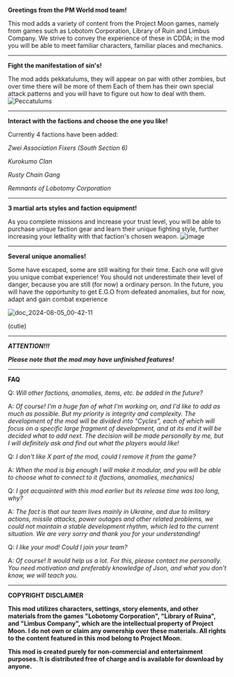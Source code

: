 **Greetings from the PM World mod team!**

This mod adds a variety of content from the Project Moon games, namely from games such as Lobotom Corporation, Library of Ruin and Limbus Company.
We strive to convey the experience of these in CDDA; in the mod you will be able to meet familiar characters, familiar places and mechanics.
***

**Fight the manifestation of sin's!**

The mod adds pekkatulums, they will appear on par with other zombies, but over time there will be more of them
Each of them has their own special attack patterns and you will have to figure out how to deal with them.
![Peccatulums](https://github.com/user-attachments/assets/b88f0847-c0e9-4a87-bb55-ec1ddba71bc5)

***

**Interact with the factions and choose the one you like!**

Currently 4 factions have been added:

*Zwei Association Fixers (South Section 6)*

*Kurokumo Clan*

*Rusty Chain Gang*

*Remnants of Lobotomy Corporation*

***

**3 martial arts styles and faction equipment!**

As you complete missions and increase your trust level, you will be able to purchase unique faction gear and learn their unique fighting style, further increasing your lethality with that faction's chosen weapon.
![image](https://github.com/user-attachments/assets/50cdc727-5953-4832-8863-d394eb276598)
***
**Several unique anomalies!**

Some have escaped, some are still waiting for their time. Each one will give you unique combat experience! You should not underestimate their level of danger, because you are still (for now) a ordinary person. In the future, you will have the opportunity to get E.G.O from defeated anomalies, but for now, adapt and gain combat experience



![doc_2024-08-05_00-42-11](https://github.com/user-attachments/assets/f78f35b4-478c-4847-bf2b-048a3faf1ce6)

(cutie)

***
***ATTENTION!!!***

***Please note that the mod may have unfinished features!***
***
**FAQ**

Q: *Will other factions, anomalies, items, etc. be added in the future?*

A: *Of course! I'm a huge fan of what I'm working on, and I'd like to add as much as possible. But my priority is integrity and complexity. The development of the mod will be divided into "Cycles", each of which will focus on a specific large fragment of development, and at its end it will be decided what to add next. The decision will be made personally by me, but I will definitely ask and find out what the players would like!*


Q: *I don't like X part of the mod, could I remove it from the game?*

A: *When the mod is big enough I will make it modular, and you will be able to choose what to connect to it (factions, anomalies, mechanics)*


Q: *I got acquainted with this mod earlier but its release time was too long, why?*

A: *The fact is that our team lives mainly in Ukraine, and due to military actions, missile attacks, power outages and other related problems, we could not maintain a stable development rhythm, which led to the current situation. We are very sorry and thank you for your understanding!*


Q: *I like your mod! Could I join your team?*

A: *Of course! It would help us a lot. For this, please contact me personally. You need motivation and preferably knowledge of Json, and what you don't know, we will teach you.*

***

**COPYRIGHT DISCLAIMER**

**This mod utilizes characters, settings, story elements, and other materials from the games "Lobotomy Corporation", "Library of Ruina", and "Limbus Company", which are the intellectual property of Project Moon. I do not own or claim any ownership over these materials.
All rights to the content featured in this mod belong to Project Moon.**


**This mod is created purely for non-commercial and entertainment purposes. It is distributed free of charge and is available for download by anyone.**
